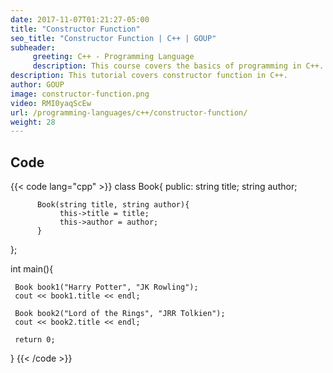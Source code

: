```yaml
---
date: 2017-11-07T01:21:27-05:00
title: "Constructor Function"
seo_title: "Constructor Function | C++ | GOUP"
subheader:
     greeting: C++ - Programming Language
     description: This course covers the basics of programming in C++. Work your way through the videos/articles and I'll teach you everything you need to know to start your programming journey!
description: This tutorial covers constructor function in C++.
author: GOUP
image: constructor-function.png
video: RMI0yaqScEw
url: /programming-languages/c++/constructor-function/
weight: 28
---
```


## Code

{{< code lang="cpp" >}}
class Book{
     public:
          string title;
          string author;

          Book(string title, string author){
               this->title = title;
               this->author = author;
          }
};

int main(){

     Book book1("Harry Potter", "JK Rowling");
     cout << book1.title << endl;

     Book book2("Lord of the Rings", "JRR Tolkien");
     cout << book2.title << endl;

     return 0;
}
{{< /code >}}